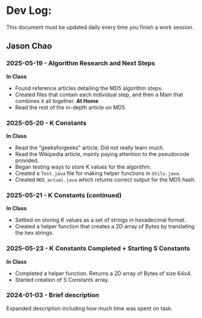 # Dev Log:

This document must be updated daily every time you finish a work session.

## Jason Chao

### 2025-05-19 - Algorithm Research and Next Steps
**In Class**  
 - Found reference articles detailing the MD5 algorithm steps.
 - Created files that contain each individual step, and then a Main that combines it all together.
**At Home**
 - Read the rest of the in-depth article on MD5.

### 2025-05-20 - K Constants
**In Class**  
 - Read the "geeksforgeeks" article. Did not really learn much.
 - Read the Wikipedia article, mainly paying attention to the pseudocode provided.
 - Began testing ways to store K values for the algorithm.
 - Created a `Test.java` file for making helper functions in `Utils.java`.
 - Created `MD5_actual.java` which returns correct output for the MD5 hash.

### 2025-05-21 - K Constants (continued)
**In Class**  
 - Settled on storing K values as a set of strings in hexadecimal format.
 - Created a helper function that creates a 2D array of Bytes by translating the hex strings.

### 2025-05-23 - K Constants Completed + Starting S Constants
**In Class**  
 - Completed a helper function. Returns a 2D array of Bytes of size 64x4.
 - Started creation of S Constants array.



### 2024-01-03 - Brief description
Expanded description including how much time was spent on task.
